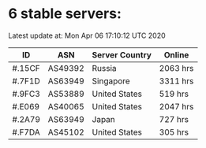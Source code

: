 # 6 stable servers:

Latest update at: Mon Apr 06 17:10:12 UTC 2020

| ID | ASN | Server Country | Online |
| -- | --- | -------------- | ------ |
| #.15CF | AS49392 | Russia | 2063 hrs |
| #.7F1D | AS63949 | Singapore | 3311 hrs |
| #.9FC3 | AS53889 | United States | 519 hrs |
| #.E069 | AS40065 | United States | 2047 hrs |
| #.2A79 | AS63949 | Japan | 727 hrs |
| #.F7DA | AS45102 | United States | 305 hrs |

